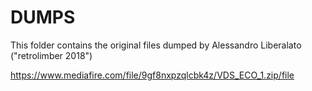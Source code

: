 # DUMPS

This folder contains the original files dumped by Alessandro Liberalato ("retrolimber 2018")

https://www.mediafire.com/file/9gf8nxpzqlcbk4z/VDS_ECO_1.zip/file

